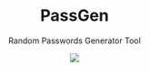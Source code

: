 <div align="center">

# PassGen

Random Passwords Generator Tool

</div>

<div align="center">

<img src="https://firebasestorage.googleapis.com/v0/b/cloud-documents-e3c43.appspot.com/o/GitHub%2FPassGen-View.gif?alt=media&token=32c59b21-d274-4d76-a5bf-3d5b803cfbfd">

</div>
